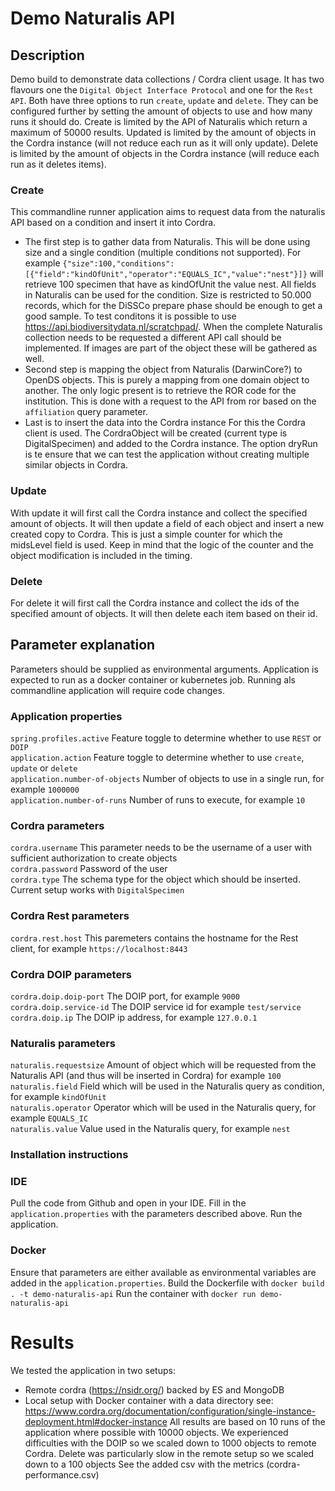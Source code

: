# Demo Naturalis API

## Description
Demo build to demonstrate data collections / Cordra client usage.
It has two flavours one the `Digital Object Interface Protocol` and one for the `Rest API`.
Both have three options to run `create`, `update` and `delete`.
They can be configured further by setting the amount of objects to use and how many runs it should do.
Create is limited by the API of Naturalis which return a maximum of 50000 results.
Updated is limited by the amount of objects in the Cordra instance (will not reduce each run as it will only update).
Delete is limited by the amount of objects in the Cordra instance (will reduce each run as it deletes items).

### Create
This commandline runner application aims to request data from the naturalis API based on a condition and insert it into Cordra.
- The first step is to gather data from Naturalis. 
This will be done using size and a single condition (multiple conditions not supported).
For example `{"size":100,"conditions":[{"field":"kindOfUnit","operator":"EQUALS_IC","value":"nest"}]}` will retrieve 100 specimen that have as kindOfUnit the value nest.
All fields in Naturalis can be used for the condition. 
Size is restricted to 50.000 records, which for the DiSSCo prepare phase should be enough to get a good sample.
To test conditons it is possible to use https://api.biodiversitydata.nl/scratchpad/.
When the complete Naturalis collection needs to be requested a different API call should be implemented.
If images are part of the object these will be gathered as well.
- Second step is mapping the object from Naturalis (DarwinCore?) to OpenDS objects.
This is purely a mapping from one domain object to another.
The only logic present is to retrieve the ROR code for the institution.
This is done with a request to the API from ror based on the `affiliation` query parameter.
- Last is to insert the data into the Cordra instance
For this the Cordra client is used.
The CordraObject will be created (current type is DigitalSpecimen) and added to the Cordra instance.
The option dryRun is te ensure that we can test the application without creating multiple similar objects in Cordra.

### Update
With update it will first call the Cordra instance and collect the specified amount of objects.
It will then update a field of each object and insert a new created copy to Cordra.
This is just a simple counter for which the midsLevel field is used.
Keep in mind that the logic of the counter and the object modification is included in the timing.

### Delete
For delete it will first call the Cordra instance and collect the ids of the specified amount of objects.
It will then delete each item based on their id.

## Parameter explanation
Parameters should be supplied as environmental arguments.
Application is expected to run as a docker container or kubernetes job.
Running als commandline application will require code changes.

### Application properties
`spring.profiles.active` Feature toggle to determine whether to use `REST` or `DOIP`  
`application.action` Feature toggle to determine whether to use `create`, `update` or `delete`  
`application.number-of-objects` Number of objects to use in a single run, for example `1000000`  
`application.number-of-runs` Number of runs to execute, for example `10`  

### Cordra parameters
`cordra.username` This parameter needs to be the username of a user with sufficient authorization to create objects   
`cordra.password` Password of the user  
`cordra.type` The schema type for the object which should be inserted. Current setup works with `DigitalSpecimen`  

### Cordra Rest parameters
`cordra.rest.host` This paremeters contains the hostname for the Rest client, for example `https://localhost:8443`

### Cordra DOIP parameters
`cordra.doip.doip-port` The DOIP port, for example `9000`  
`cordra.doip.service-id` The DOIP service id for example `test/service`  
`cordra.doip.ip` The DOIP ip address, for example `127.0.0.1`  

### Naturalis parameters
`naturalis.requestsize` Amount of object which will be requested from the Naturalis API (and thus will be inserted in Cordra) for example `100`    
`naturalis.field` Field which will be used in the Naturalis query as condition, for example `kindOfUnit`    
`naturalis.operator` Operator which will be used in the Naturalis query, for example `EQUALS_IC`  
`naturalis.value` Value used in the Naturalis query, for example `nest`  

### Installation instructions

### IDE
Pull the code from Github and open in your IDE.
Fill in the `application.properties` with the parameters described above.
Run the application.

### Docker
Ensure that parameters are either available as environmental variables are added in the `application.properties`.
Build the Dockerfile with `docker build . -t demo-naturalis-api`
Run the container with `docker run demo-naturalis-api`

# Results
We tested the application in two setups:
- Remote cordra (https://nsidr.org/) backed by ES and MongoDB
- Local setup with Docker container with a data directory see: https://www.cordra.org/documentation/configuration/single-instance-deployment.html#docker-instance
All results are based on 10 runs of the application where possible with 10000 objects.
We experienced difficulties with the DOIP so we scaled down to 1000 objects to remote Cordra.
Delete was particularly slow in the remote setup so we scaled down to a 100 objects
See the added csv with the metrics (cordra-performance.csv)
